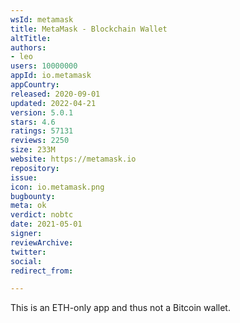 ```yaml
---
wsId: metamask
title: MetaMask - Blockchain Wallet
altTitle: 
authors:
- leo
users: 10000000
appId: io.metamask
appCountry: 
released: 2020-09-01
updated: 2022-04-21
version: 5.0.1
stars: 4.6
ratings: 57131
reviews: 2250
size: 233M
website: https://metamask.io
repository: 
issue: 
icon: io.metamask.png
bugbounty: 
meta: ok
verdict: nobtc
date: 2021-05-01
signer: 
reviewArchive: 
twitter: 
social: 
redirect_from: 

---
```


This is an ETH-only app and thus not a Bitcoin wallet.
